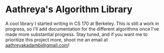 # Aathreya's Algorithm Library

A cool library I started writing in CS 170 at Berkeley. This is still a work in progress, so I'll add documentation for the different algorithms once I've made more substantial progress. Stay tuned, and if you want me to prioritize this project more, shoot me an email at aathreyakadambi@gmail.com!
